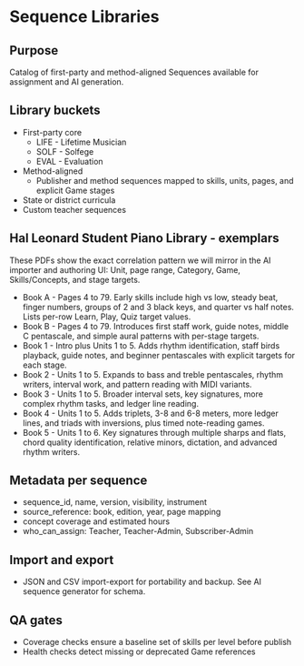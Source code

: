 # Sequence Libraries

## Purpose
Catalog of first-party and method-aligned Sequences available for assignment and AI generation.

## Library buckets
- First-party core
  - LIFE - Lifetime Musician
  - SOLF - Solfege
  - EVAL - Evaluation
- Method-aligned
  - Publisher and method sequences mapped to skills, units, pages, and explicit Game stages
- State or district curricula
- Custom teacher sequences

## Hal Leonard Student Piano Library - exemplars
These PDFs show the exact correlation pattern we will mirror in the AI importer and authoring UI: Unit, page range, Category, Game, Skills/Concepts, and stage targets.

- Book A - Pages 4 to 79. Early skills include high vs low, steady beat, finger numbers, groups of 2 and 3 black keys, and quarter vs half notes. Lists per-row Learn, Play, Quiz target values.
- Book B - Pages 4 to 79. Introduces first staff work, guide notes, middle C pentascale, and simple aural patterns with per-stage targets.
- Book 1 - Intro plus Units 1 to 5. Adds rhythm identification, staff birds playback, guide notes, and beginner pentascales with explicit targets for each stage.
- Book 2 - Units 1 to 5. Expands to bass and treble pentascales, rhythm writers, interval work, and pattern reading with MIDI variants.
- Book 3 - Units 1 to 5. Broader interval sets, key signatures, more complex rhythm tasks, and ledger line reading.
- Book 4 - Units 1 to 5. Adds triplets, 3-8 and 6-8 meters, more ledger lines, and triads with inversions, plus timed note-reading games.
- Book 5 - Units 1 to 6. Key signatures through multiple sharps and flats, chord quality identification, relative minors, dictation, and advanced rhythm writers.

## Metadata per sequence
- sequence_id, name, version, visibility, instrument
- source_reference: book, edition, year, page mapping
- concept coverage and estimated hours
- who_can_assign: Teacher, Teacher-Admin, Subscriber-Admin

## Import and export
- JSON and CSV import-export for portability and backup. See AI sequence generator for schema.

## QA gates
- Coverage checks ensure a baseline set of skills per level before publish
- Health checks detect missing or deprecated Game references
